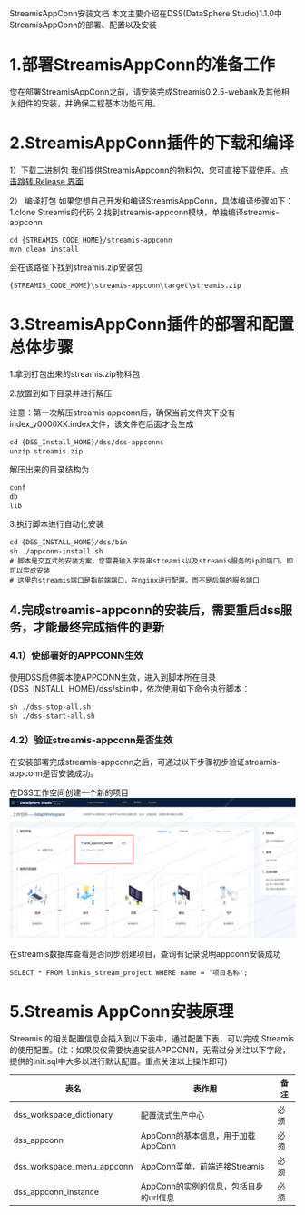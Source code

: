 StreamisAppConn安装文档 本文主要介绍在DSS(DataSphere Studio)1.1.0中StreamisAppConn的部署、配置以及安装

# 1.部署StreamisAppConn的准备工作
您在部署StreamisAppConn之前，请安装完成Streamis0.2.5-webank及其他相关组件的安装，并确保工程基本功能可用。

# 2.StreamisAppConn插件的下载和编译
1）下载二进制包
我们提供StreamisAppconn的物料包，您可直接下载使用。[点击跳转 Release 界面](https://github.com/WeBankFinTech/Streamis/releases)

2） 编译打包
如果您想自己开发和编译StreamisAppConn，具体编译步骤如下： 1.clone Streamis的代码 2.找到streamis-appconn模块，单独编译streamis-appconn
```shell script
cd {STREAMIS_CODE_HOME}/streamis-appconn
mvn clean install
```
会在该路径下找到streamis.zip安装包
```shell script
{STREAMIS_CODE_HOME}\streamis-appconn\target\streamis.zip
```

# 3.StreamisAppConn插件的部署和配置总体步骤
 1.拿到打包出来的streamis.zip物料包

 2.放置到如下目录并进行解压

注意：第一次解压streamis appconn后，确保当前文件夹下没有index_v0000XX.index文件，该文件在后面才会生成
```shell script
cd {DSS_Install_HOME}/dss/dss-appconns
unzip streamis.zip
```
解压出来的目录结构为：
```shell script
conf
db
lib
```
 3.执行脚本进行自动化安装
 ```shell script
cd {DSS_INSTALL_HOME}/dss/bin
sh ./appconn-install.sh
# 脚本是交互式的安装方案，您需要输入字符串streamis以及streamis服务的ip和端口，即可以完成安装
# 这里的streamis端口是指前端端口，在nginx进行配置。而不是后端的服务端口
```

## 4.完成streamis-appconn的安装后，需要重启dss服务，才能最终完成插件的更新
### 4.1）使部署好的APPCONN生效
使用DSS启停脚本使APPCONN生效，进入到脚本所在目录{DSS_INSTALL_HOME}/dss/sbin中，依次使用如下命令执行脚本：
```shell script
sh ./dss-stop-all.sh
sh ./dss-start-all.sh
```
### 4.2）验证streamis-appconn是否生效
在安装部署完成streamis-appconn之后，可通过以下步骤初步验证streamis-appconn是否安装成功。

在DSS工作空间创建一个新的项目
![DSS工作空间Streamis项目](../../../images/zh_CN/dss_streamis_project.png)

在streamis数据库查看是否同步创建项目，查询有记录说明appconn安装成功
```roomsql
SELECT * FROM linkis_stream_project WHERE name = '项目名称';
```

# 5.Streamis AppConn安装原理
Streamis 的相关配置信息会插入到以下表中，通过配置下表，可以完成 Streamis 的使用配置。(注：如果仅仅需要快速安装APPCONN，无需过分关注以下字段，提供的init.sql中大多以进行默认配置。重点关注以上操作即可)

|表名	            |表作用	                                  |备注    |
|-------------------|-----------------------------------------|------|
|dss_workspace_dictionary  |配置流式生产中心                  	|必须|
|dss_appconn	        |AppConn的基本信息，用于加载AppConn   	|必须|
|dss_workspace_menu_appconn  |AppConn菜单，前端连接Streamis	|必须|
|dss_appconn_instance	|AppConn的实例的信息，包括自身的url信息	|必须|
